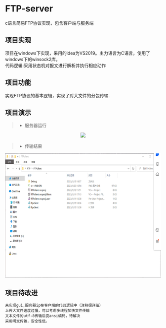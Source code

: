 # FTP-server
c语言简易FTP协议实现，包含客户端与服务端<br>
## 项目实现<br>
   项目在windows下实现，采用的idea为VS2019。主力语言为C语言，使用了windows下的winsock2库。<br>
   代码逻辑:采用状态机对报文进行解析并执行相应动作
## 项目功能<br>
   实现FTP协议的基本逻辑，实现了对大文件的分包传输.
## 项目演示<br>
> * 服务器运行

<div align=center><img src="https://github.com/Eren-cc/FTP-server/tree/main/image/> </div>

> * 客户端运行

<div align=center><img src="https://raw.githubusercontent.com/Eren-cc/FTP-server/main/image/002.png" height="400"/> </div>

> * 传输结果

<div align=center><img src="https://raw.githubusercontent.com/Eren-cc/FTP-server/main/image/003.png" height="400"/> </div>

## 项目待改进<br>
    未实现gui,服务器ip在客户端的代码逻辑中（注释很详细）
    上传大文件速度过慢，可以考虑多线程加快文件传输
    文本文件的utf-8传输后变ansi编码，待解决
    采用明文传输，安全性低。
